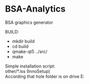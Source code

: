 BSA-Analytics
=============

BSA graphics generator

BUILD:
 - mkdir build
 - cd build
 - qmake-qt5 ../src/
 - make

Simple installation script:  
other/*.iss (InnoSetup)  
According that hole folder is on drive E:
